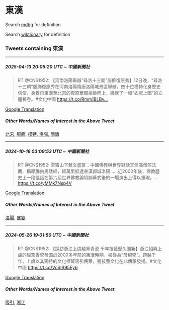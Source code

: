 # 東漢

Search [mdbg](https://www.mdbg.net/chinese/dictionary?page=worddict&wdrst=0&wdqb=東漢) for definition

Search [wiktionary](https://en.wiktionary.org/wiki/東漢) for definition

### Tweets containing 東漢

___
##### 2025-04-13 20:05:20 UTC ~ 中國新聞社
> RT @CNS1952: 【河南洛陽舉辦“尋洛十三朝”服飾復原秀】12日晚，“尋洛十三朝”服飾復原秀在河南洛陽隋唐洛陽城景區舉辦，四十位模特化身歷史信使，身着自東漢至北宋的復原華服拾級而上，織就了一幅“衣冠上國“的立體長卷。#文化中國 https://t.co/Rmm1BLBv…

[Google Translation](https://translate.google.com/?hi=en&tab=TT&sl=zh-CN&tl=en&op=translate&text=RT+%40CNS1952%3A+%E3%80%90%E6%B2%B3%E5%8D%97%E6%B4%9B%E9%99%BD%E8%88%89%E8%BE%A6%E2%80%9C%E5%B0%8B%E6%B4%9B%E5%8D%81%E4%B8%89%E6%9C%9D%E2%80%9D%E6%9C%8D%E9%A3%BE%E5%BE%A9%E5%8E%9F%E7%A7%80%E3%80%9112%E6%97%A5%E6%99%9A%EF%BC%8C%E2%80%9C%E5%B0%8B%E6%B4%9B%E5%8D%81%E4%B8%89%E6%9C%9D%E2%80%9D%E6%9C%8D%E9%A3%BE%E5%BE%A9%E5%8E%9F%E7%A7%80%E5%9C%A8%E6%B2%B3%E5%8D%97%E6%B4%9B%E9%99%BD%E9%9A%8B%E5%94%90%E6%B4%9B%E9%99%BD%E5%9F%8E%E6%99%AF%E5%8D%80%E8%88%89%E8%BE%A6%EF%BC%8C%E5%9B%9B%E5%8D%81%E4%BD%8D%E6%A8%A1%E7%89%B9%E5%8C%96%E8%BA%AB%E6%AD%B7%E5%8F%B2%E4%BF%A1%E4%BD%BF%EF%BC%8C%E8%BA%AB%E7%9D%80%E8%87%AA%E6%9D%B1%E6%BC%A2%E8%87%B3%E5%8C%97%E5%AE%8B%E7%9A%84%E5%BE%A9%E5%8E%9F%E8%8F%AF%E6%9C%8D%E6%8B%BE%E7%B4%9A%E8%80%8C%E4%B8%8A%EF%BC%8C%E7%B9%94%E5%B0%B1%E4%BA%86%E4%B8%80%E5%B9%85%E2%80%9C%E8%A1%A3%E5%86%A0%E4%B8%8A%E5%9C%8B%E2%80%9C%E7%9A%84%E7%AB%8B%E9%AB%94%E9%95%B7%E5%8D%B7%E3%80%82%23%E6%96%87%E5%8C%96%E4%B8%AD%E5%9C%8B+https%3A%2F%2Ft.co%2FRmm1BLBv%E2%80%A6)
##### Other Words/Names of Interest in the Above Tweet
[北宋](北宋.md), [服飾](服飾.md), [模特](模特.md), [洛陽](洛陽.md), [隋唐](隋唐.md)
___
##### 2024-10-16 03:09:53 UTC ~ 中國新聞社
> RT @CNS1952: 雪竇山下藝文盛宴：中國佛教與世界對話天竺高僧竺法蘭、攝摩騰白馬馱經，經萬里抵達東漢都城洛陽……近2000年後，佛教歷史上一段佳話在第六屆世界佛教論壇開幕式後的一場演出上得以重現。… https://t.co/yMMk7Nsp4V

[Google Translation](https://translate.google.com/?hi=en&tab=TT&sl=zh-CN&tl=en&op=translate&text=RT+%40CNS1952%3A+%E9%9B%AA%E7%AB%87%E5%B1%B1%E4%B8%8B%E8%97%9D%E6%96%87%E7%9B%9B%E5%AE%B4%EF%BC%9A%E4%B8%AD%E5%9C%8B%E4%BD%9B%E6%95%99%E8%88%87%E4%B8%96%E7%95%8C%E5%B0%8D%E8%A9%B1%E5%A4%A9%E7%AB%BA%E9%AB%98%E5%83%A7%E7%AB%BA%E6%B3%95%E8%98%AD%E3%80%81%E6%94%9D%E6%91%A9%E9%A8%B0%E7%99%BD%E9%A6%AC%E9%A6%B1%E7%B6%93%EF%BC%8C%E7%B6%93%E8%90%AC%E9%87%8C%E6%8A%B5%E9%81%94%E6%9D%B1%E6%BC%A2%E9%83%BD%E5%9F%8E%E6%B4%9B%E9%99%BD%E2%80%A6%E2%80%A6%E8%BF%912000%E5%B9%B4%E5%BE%8C%EF%BC%8C%E4%BD%9B%E6%95%99%E6%AD%B7%E5%8F%B2%E4%B8%8A%E4%B8%80%E6%AE%B5%E4%BD%B3%E8%A9%B1%E5%9C%A8%E7%AC%AC%E5%85%AD%E5%B1%86%E4%B8%96%E7%95%8C%E4%BD%9B%E6%95%99%E8%AB%96%E5%A3%87%E9%96%8B%E5%B9%95%E5%BC%8F%E5%BE%8C%E7%9A%84%E4%B8%80%E5%A0%B4%E6%BC%94%E5%87%BA%E4%B8%8A%E5%BE%97%E4%BB%A5%E9%87%8D%E7%8F%BE%E3%80%82%E2%80%A6+https%3A%2F%2Ft.co%2FyMMk7Nsp4V)
##### Other Words/Names of Interest in the Above Tweet
[洛陽](洛陽.md), [盛宴](盛宴.md)
___
##### 2024-05-26 19:01:50 UTC ~ 中國新聞社
> RT @CNS1952: 【探訪浙江上虞越窯青瓷 千年技藝歷久彌新】浙江紹興上虞的越窯青瓷發源於2000多年前的東漢時期，被譽為“母親瓷”。跨越千年，上虞以其獨特的文化標籤吸引民眾，瓷技藝文化在此傳承發揚。#文化中國 https://t.co/VcSIB95Ey6

[Google Translation](https://translate.google.com/?hi=en&tab=TT&sl=zh-CN&tl=en&op=translate&text=RT+%40CNS1952%3A+%E3%80%90%E6%8E%A2%E8%A8%AA%E6%B5%99%E6%B1%9F%E4%B8%8A%E8%99%9E%E8%B6%8A%E7%AA%AF%E9%9D%92%E7%93%B7+%E5%8D%83%E5%B9%B4%E6%8A%80%E8%97%9D%E6%AD%B7%E4%B9%85%E5%BD%8C%E6%96%B0%E3%80%91%E6%B5%99%E6%B1%9F%E7%B4%B9%E8%88%88%E4%B8%8A%E8%99%9E%E7%9A%84%E8%B6%8A%E7%AA%AF%E9%9D%92%E7%93%B7%E7%99%BC%E6%BA%90%E6%96%BC2000%E5%A4%9A%E5%B9%B4%E5%89%8D%E7%9A%84%E6%9D%B1%E6%BC%A2%E6%99%82%E6%9C%9F%EF%BC%8C%E8%A2%AB%E8%AD%BD%E7%82%BA%E2%80%9C%E6%AF%8D%E8%A6%AA%E7%93%B7%E2%80%9D%E3%80%82%E8%B7%A8%E8%B6%8A%E5%8D%83%E5%B9%B4%EF%BC%8C%E4%B8%8A%E8%99%9E%E4%BB%A5%E5%85%B6%E7%8D%A8%E7%89%B9%E7%9A%84%E6%96%87%E5%8C%96%E6%A8%99%E7%B1%A4%E5%90%B8%E5%BC%95%E6%B0%91%E7%9C%BE%EF%BC%8C%E7%93%B7%E6%8A%80%E8%97%9D%E6%96%87%E5%8C%96%E5%9C%A8%E6%AD%A4%E5%82%B3%E6%89%BF%E7%99%BC%E6%8F%9A%E3%80%82%23%E6%96%87%E5%8C%96%E4%B8%AD%E5%9C%8B+https%3A%2F%2Ft.co%2FVcSIB95Ey6)
##### Other Words/Names of Interest in the Above Tweet
[吸引](吸引.md), [浙江](浙江.md)
